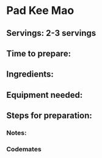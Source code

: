 # Pad Kee Mao

## Servings: 2-3 servings

## Time to prepare: 

## Ingredients:


## Equipment needed:


## Steps for preparation:



### Notes:



### Codemates #
